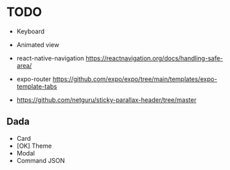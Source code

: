 
# TODO

- Keyboard
- Animated view

- react-native-navigation https://reactnavigation.org/docs/handling-safe-area/
- expo-router https://github.com/expo/expo/tree/main/templates/expo-template-tabs

- https://github.com/netguru/sticky-parallax-header/tree/master

## Dada

- Card
- [OK] Theme
- Modal
- Command JSON
